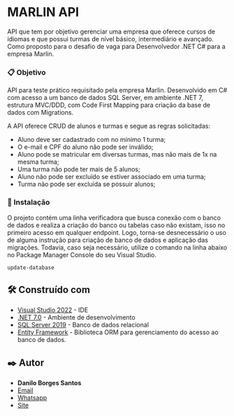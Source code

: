﻿# MARLIN API

API que tem por objetivo gerenciar uma empresa que oferece cursos de idiomas e que possui turmas de nível básico, intermediário e avançado.
Como proposto para o desafio de vaga para Desenvolvedor .NET C# para a empresa Marlin.


### 📋 Objetivo

API para teste prático requisitado pela empresa Marlin. Desenvolvido em C# com acesso a um banco de dados SQL Server, em ambiente .NET 7, estrutura MVC/DDD, com Code First Mapping para criação da base de dados com Migrations.

A API oferece CRUD de alunos e turmas e segue as regras solicitadas:

* Aluno deve ser cadastrado com no mínimo 1 turma;
* O e-mail e CPF do aluno não pode ser inválido;
* Aluno pode se matricular em diversas turmas, mas não mais de 1x na mesma turma;
* Uma turma não pode ter mais de 5 alunos;
* Aluno não pode ser excluído se estiver associado em uma turma;
* Turma não pode ser excluída se possuir alunos;

### 🔧 Instalação

O projeto contém uma linha verificadora que busca conexão com o banco de dados e realiza a criação do banco ou tabelas caso não existam, isso no primeiro acesso em qualquer endpoint.
Logo, torna-se desnecessário o uso de alguma instrução para criação de banco de dados e aplicação das migrações. 
Todavia, caso seja necessário, utilize o comando na linha abaixo no Package Manager Console do seu Visual Studio.
```
update-database
```

## 🛠️ Construído com

* [Visual Studio 2022](https://visualstudio.microsoft.com/) - IDE
* [.NET 7.0](https://dotnet.microsoft.com/en-us/download/dotnet/7.0) - Ambiente de desenvolvimento
* [SQL Server 2019](https://www.microsoft.com/pt-br/sql-server/sql-server-downloads) - Banco de dados relacional
* [Entity Framework](https://learn.microsoft.com/pt-br/ef/) - Biblioteca ORM para gerenciamento do acesso ao banco de dados.

## ✒️ Autor

* **Danilo Borges Santos** 
* [Email](mailto:borges_santos89@hotmail.com)
* [Whatsapp](https://api.whatsapp.com/send?phone=5573999403798)
* [Site](https://www.dandev.com.br)